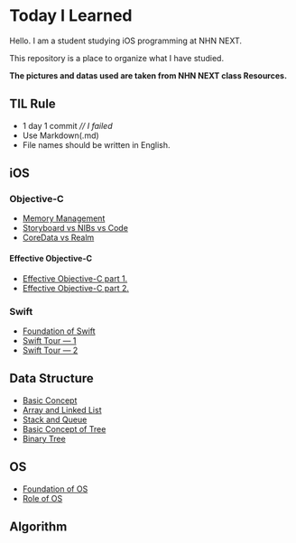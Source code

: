 # Today I Learned
Hello. I am a student studying iOS programming at NHN NEXT.

This repository is a place to organize what I have studied.

**The pictures and datas used are taken from NHN NEXT class Resources.**

## TIL Rule
* 1 day 1 commit     *// I failed*
* Use Markdown(.md)
* File names should be written in English.

## iOS
### Objective-C

* [Memory Management](https://github.com/Yongjai/TIL/blob/master/iOS/Objective-C/MemoryManagement.md/)
* [Storyboard vs NIBs vs Code](https://github.com/Yongjai/TIL/blob/master/iOS/Objective-C/StoryboardvsNIBsvsCode.md/)
* [CoreData vs Realm](https://github.com/Yongjai/TIL/blob/master/iOS/Objective-C/CoreDatavsRealm.md/)

#### Effective Objective-C

* [Effective Objective-C part 1.](https://github.com/Yongjai/TIL/blob/master/iOS/Objective-C/Effective_Chapter1.md/)
* [Effective Objective-C part 2.](https://github.com/Yongjai/TIL/blob/master/iOS/Objective-C/Effective_Chapter2.md/)


### Swift

* [Foundation of Swift](https://github.com/Yongjai/TIL/blob/master/iOS/Swift/FoundationOfSwift.md/) 
* [Swift Tour — 1](https://github.com/Yongjai/TIL/blob/master/iOS/Swift/SwiftTour—1.md/)
* [Swift Tour — 2](https://github.com/Yongjai/TIL/blob/master/iOS/Swift/SwiftTour—2.md/)

## Data Structure

* [Basic Concept](https://github.com/Yongjai/TIL/blob/master/DataStructure/BasicConcept.md/) 
* [Array and Linked List](https://github.com/Yongjai/TIL/blob/master/DataStructure/ArrayAndLinkedList.md/) 
* [Stack and Queue](https://github.com/Yongjai/TIL/blob/master/DataStructure/StackAndQueue.md/) 
* [Basic Concept of Tree](https://github.com/Yongjai/TIL/blob/master/DataStructure/BasicConceptOfTree.md/) 
* [Binary Tree](https://github.com/Yongjai/TIL/blob/master/DataStructure/BinaryTree.md/) 

## OS

* [Foundation of OS](https://github.com/Yongjai/TIL/blob/master/OS/FoundationOfOS.md/) 
* [Role of OS](https://github.com/Yongjai/TIL/blob/master/OS/RoleOfOS.md/) 


## Algorithm
